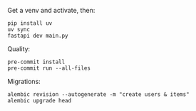 Get a venv and activate, then:
```shell
pip install uv
uv sync
fastapi dev main.py
```

Quality:
```shell
pre-commit install
pre-commit run --all-files
```

Migrations:
```shell
alembic revision --autogenerate -m "create users & items"
alembic upgrade head
```
